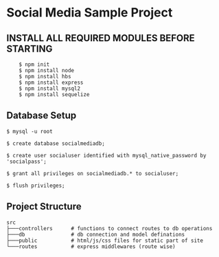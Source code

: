 # Social Media Sample Project

## INSTALL ALL REQUIRED MODULES BEFORE STARTING

```shell
    $ npm init
    $ npm install node
    $ npm install hbs
    $ npm install express
    $ npm install mysql2
    $ npm install sequelize
```

## Database Setup

```shell
$ mysql -u root
```

```mysql
$ create database socialmediadb;

$ create user socialuser identified with mysql_native_password by 'socialpass';

$ grant all privileges on socialmediadb.* to socialuser;

$ flush privileges;
```

## Project Structure

```shell
src
├───controllers      # functions to connect routes to db operations
├───db               # db connection and model definations
├───public           # html/js/css files for static part of site
└───routes           # express middlewares (route wise)
```